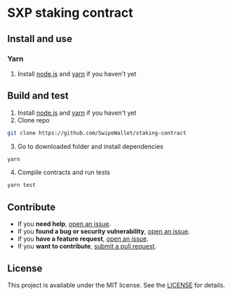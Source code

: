 # SXP staking contract

## Install and use

### Yarn

1. Install [node.js](https://nodejs.org/en/download/) and [yarn](https://yarnpkg.com/getting-started/install) if you haven't yet

## Build and test
1. Install [node.js](https://nodejs.org/en/download/) and [yarn](https://yarnpkg.com/getting-started/install) if you haven't yet
2. Clone repo
```sh
git clone https://github.com/SwipeWallet/staking-contract
```
3. Go to downloaded folder and install dependencies
```sh
yarn
```
4. Compile contracts and run tests
```sh
yarn test
```

## Contribute

- If you **need help**, [open an issue](https://github.com/SwipeWallet/staking-contract/issues).
- If you **found a bug or security vulnerability**, [open an issue](https://github.com/SwipeWallet/staking-contract/issues).
- If you **have a feature request**, [open an issue](https://github.com/SwipeWallet/staking-contract/issues).
- If you **want to contribute**, [submit a pull request](https://github.com/SwipeWallet/staking-contract/pulls).

## License

This project is available under the MIT license. See the [LICENSE](https://github.com/SwipeWallet/staking-contract/blob/master/LICENSE) for details.
